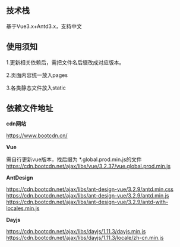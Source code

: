 ## 技术栈

基于Vue3.x+Antd3.x，支持中文

## 使用须知

1.更新相关依赖后，需把文件名后缀改成对应版本。

2.页面内容统一放入pages

3.各类静态文件放入static

## 依赖文件地址

**cdn网站**

https://www.bootcdn.cn/

 **Vue**

 需自行更新vue版本，找后缀为  *.global.prod.min.js的文件
https://cdn.bootcdn.net/ajax/libs/vue/3.2.37/vue.global.prod.min.js

**AntDesign**

https://cdn.bootcdn.net/ajax/libs/ant-design-vue/3.2.9/antd.min.css
https://cdn.bootcdn.net/ajax/libs/ant-design-vue/3.2.9/antd.min.js
https://cdn.bootcdn.net/ajax/libs/ant-design-vue/3.2.9/antd-with-locales.min.js

**Dayjs**

https://cdn.bootcdn.net/ajax/libs/dayjs/1.11.3/dayjs.min.js
https://cdn.bootcdn.net/ajax/libs/dayjs/1.11.3/locale/zh-cn.min.js

